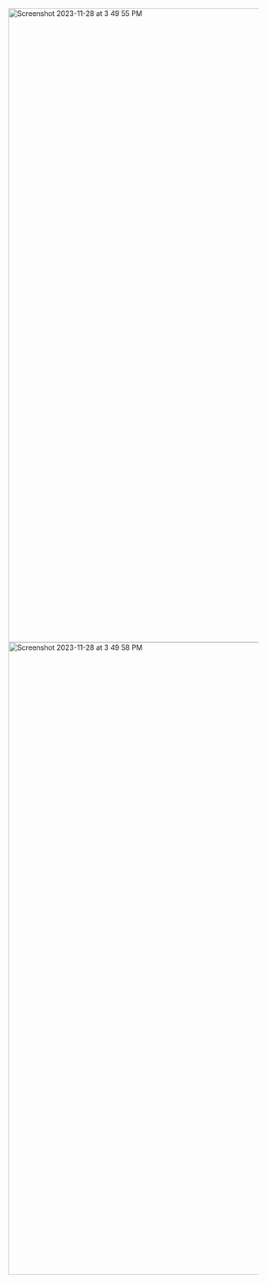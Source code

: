 <img width="1277" alt="Screenshot 2023-11-28 at 3 49 55 PM" src="https://github.com/mouakiang/client-website/assets/116847348/adb24c2b-5dde-44fe-b384-38ee1c253807">
<img width="1274" alt="Screenshot 2023-11-28 at 3 49 58 PM" src="https://github.com/mouakiang/client-website/assets/116847348/2ed506a5-91e6-4574-8a39-5f739638de41">

